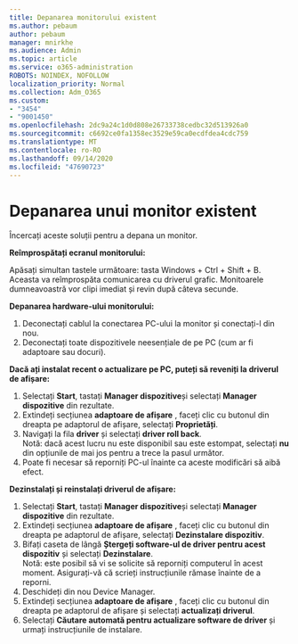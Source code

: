 ```yaml
---
title: Depanarea monitorului existent
ms.author: pebaum
author: pebaum
manager: mnirkhe
ms.audience: Admin
ms.topic: article
ms.service: o365-administration
ROBOTS: NOINDEX, NOFOLLOW
localization_priority: Normal
ms.collection: Adm_O365
ms.custom:
- "3454"
- "9001450"
ms.openlocfilehash: 2dc9a24c1d0d808e26733738cedbc32d513926a0
ms.sourcegitcommit: c6692ce0fa1358ec3529e59ca0ecdfdea4cdc759
ms.translationtype: MT
ms.contentlocale: ro-RO
ms.lasthandoff: 09/14/2020
ms.locfileid: "47690723"
---
```

# <a name="troubleshoot-an-existing-monitor"></a>Depanarea unui monitor existent

Încercați aceste soluții pentru a depana un monitor. 

**Reîmprospătați ecranul monitorului:**

Apăsați simultan tastele următoare: tasta Windows + Ctrl + Shift + B. Aceasta va reîmprospăta comunicarea cu driverul grafic. Monitoarele dumneavoastră vor clipi imediat și revin după câteva secunde.

**Depanarea hardware-ului monitorului:**

1. Deconectați cablul la conectarea PC-ului la monitor și conectați-l din nou.
2. Deconectați toate dispozitivele neesențiale de pe PC (cum ar fi adaptoare sau docuri).

**Dacă ați instalat recent o actualizare pe PC, puteți să reveniți la driverul de afișare:**

1. Selectați **Start**, tastați **Manager dispozitive**și selectați **Manager dispozitive** din rezultate.
2. Extindeți secțiunea **adaptoare de afișare** , faceți clic cu butonul din dreapta pe adaptorul de afișare, selectați **Proprietăți**.
3. Navigați la fila **driver** și selectați **driver roll back**. <br>
Notă: dacă acest lucru nu este disponibil sau este estompat, selectați **nu** din opțiunile de mai jos pentru a trece la pasul următor.
4. Poate fi necesar să reporniți PC-ul înainte ca aceste modificări să aibă efect.

**Dezinstalați și reinstalați driverul de afișare:**

1. Selectați **Start**, tastați **Manager dispozitive**și selectați **Manager dispozitive** din rezultate.
2. Extindeți secțiunea **adaptoare de afișare** , faceți clic cu butonul din dreapta pe adaptorul de afișare, selectați **Dezinstalare dispozitiv**. 
3. Bifați caseta de lângă **Ștergeți software-ul de driver pentru acest dispozitiv** și selectați **Dezinstalare**.<br>
Notă: este posibil să vi se solicite să reporniți computerul în acest moment. Asigurați-vă că scrieți instrucțiunile rămase înainte de a reporni.
4. Deschideți din nou Device Manager.
5. Extindeți secțiunea **adaptoare de afișare** , faceți clic cu butonul din dreapta pe adaptorul de afișare și selectați **actualizați driverul**.
6. Selectați **Căutare automată pentru actualizare software de driver** și urmați instrucțiunile de instalare.